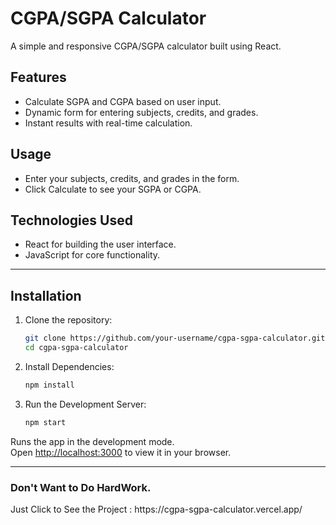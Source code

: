 # CGPA/SGPA Calculator

A simple and responsive CGPA/SGPA calculator built using React.

## Features

- Calculate SGPA and CGPA based on user input.
- Dynamic form for entering subjects, credits, and grades.
- Instant results with real-time calculation.

## Usage
- Enter your subjects, credits, and grades in the form.
- Click Calculate to see your SGPA or CGPA.
  
## Technologies Used
- React for building the user interface.
- JavaScript for core functionality.

---

## Installation

1. Clone the repository:
   
   ```bash
   git clone https://github.com/your-username/cgpa-sgpa-calculator.git
   cd cgpa-sgpa-calculator

2. Install Dependencies:
   ```bash
   npm install

3. Run the Development Server:
   ```bash
   npm start

Runs the app in the development mode.\
Open [http://localhost:3000](http://localhost:3000) to view it in your browser.

----
<h3>Don't Want to Do HardWork.</h3>
Just Click to See the Project : https://cgpa-sgpa-calculator.vercel.app/



